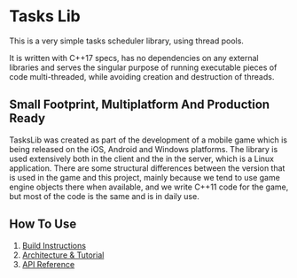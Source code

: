 # Tasks Lib #

This is a very simple tasks scheduler library, using thread pools.

It is written with C++17 specs, has no dependencies on any external libraries and serves the singular purpose of running executable pieces of code multi-threaded, while avoiding creation and destruction of threads.

## Small Footprint, Multiplatform And Production Ready ##

TasksLib was created as part of the development of a mobile game which is being released on the iOS, Android and Windows platforms. The library is used extensively both in the client and the in the server, which is a Linux application. There are some structural differences between the version that is used in the game and this project, mainly because we tend to use game engine objects there when available, and we write C++11 code for the game, but most of the code is the same and is in daily use.

## How To Use ##

1. [Build Instructions](docs/Build.md)
2. [Architecture & Tutorial](docs/Architecture.md)
3. [API Reference](docs/Api.md)
